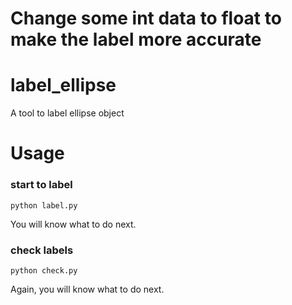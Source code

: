 
# Change some int data to float to make the label more accurate

# label_ellipse
A tool to label ellipse object

# Usage
### start to label
```
python label.py
```
You will know what to do next.


### check labels
```
python check.py
```
Again, you will know what to do next.
